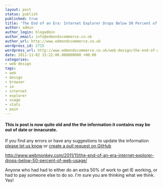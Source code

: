 ```yaml
---
layout: post
status: publish
published: true
title: 'The End of an Era: Internet Explorer Drops Below 50 Percent of Web Usage'
author: admin
author_login: blogadmin
author_email: info@edmondscommerce.co.uk
author_url: http://www.edmondscommerce.co.uk
wordpress_id: 2715
wordpress_url: http://www.edmondscommerce.co.uk/web-design/the-end-of-an-era-internet-explorer-drops-below-50-percent-of-web-usage-webmonkey%c2%a0-wired-com/
date: 2011-11-02 15:22:00.000000000 +00:00
categories:
- web design
tags:
- web
- design
- browser
- ie
- internet
- explorer
- usage
- stats
- pain
---
```

<div class="oldpost"><h4>This is post is now quite old and the the information it contains may be out of date or innacurate.</h4>
<p>
If you find any errors or have any suggestions to update the information <a href="http://edmondscommerce.github.io/contact-us/index.html">please let us know</a>
or <a href="https://github.com/edmondscommerce/edmondscommerce.github.io">create a pull request on GitHub</a>
</p>
</div>
<p><a href="http://www.webmonkey.com/2011/11/the-end-of-an-era-internet-explorer-drops-below-50-percent-of-web-usage/">http://www.webmonkey.com/2011/11/the-end-of-an-era-internet-explorer-drops-below-50-percent-of-web-usage/</a> </p>
<p>Anyone who had had to either do an extra 50% of work to get IE working, or had to pay someone else to do so. I'm sure you are thinking what we think. Yes!</p>
